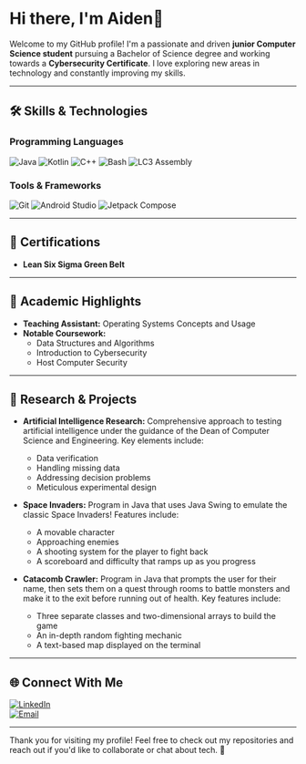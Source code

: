 # Hi there, I'm Aiden👋

Welcome to my GitHub profile! I'm a passionate and driven **junior Computer Science student** pursuing a Bachelor of Science degree and working towards a **Cybersecurity Certificate**. I love exploring new areas in technology and constantly improving my skills.

---

## 🛠 Skills & Technologies

### Programming Languages
![Java](https://img.shields.io/badge/Java-ED8B00?style=for-the-badge&logo=java&logoColor=white)
![Kotlin](https://img.shields.io/badge/Kotlin-0095D5?style=for-the-badge&logo=kotlin&logoColor=white)
![C++](https://img.shields.io/badge/C++-00599C?style=for-the-badge&logo=cplusplus&logoColor=white)
![Bash](https://img.shields.io/badge/Bash-4EAA25?style=for-the-badge&logo=gnu-bash&logoColor=white)
![LC3 Assembly](https://img.shields.io/badge/LC3_Assembly-gray?style=for-the-badge)

### Tools & Frameworks
![Git](https://img.shields.io/badge/Git-F05032?style=for-the-badge&logo=git&logoColor=white)
![Android Studio](https://img.shields.io/badge/Android%20Studio-3DDC84?style=for-the-badge&logo=android-studio&logoColor=white)
![Jetpack Compose](https://img.shields.io/badge/Jetpack%20Compose-4285F4?style=for-the-badge&logo=android&logoColor=white)

---

## 🌟 Certifications
- **Lean Six Sigma Green Belt**  

---

## 📘 Academic Highlights
- **Teaching Assistant:** Operating Systems Concepts and Usage  
- **Notable Coursework:**  
  - Data Structures and Algorithms  
  - Introduction to Cybersecurity  
  - Host Computer Security

---

## 🧠 Research & Projects
- **Artificial Intelligence Research:** Comprehensive approach to testing artificial intelligence under the guidance of the Dean of Computer Science and Engineering. Key elements include:
  - Data verification
  - Handling missing data
  - Addressing decision problems
  - Meticulous experimental design

- **Space Invaders:** Program in Java that uses Java Swing to emulate the classic Space Invaders! Features include:
  - A movable character
  - Approaching enemies
  - A shooting system for the player to fight back
  - A scoreboard and difficulty that ramps up as you progress

- **Catacomb Crawler:** Program in Java that prompts the user for their name, then sets them on a quest through rooms to battle monsters and make it to the exit before running out of health. Key features include:
  - Three separate classes and two-dimensional arrays to build the game
  - An in-depth random fighting mechanic
  - A text-based map displayed on the terminal

---

## 🌐 Connect With Me
[![LinkedIn](https://img.shields.io/badge/LinkedIn-0A66C2?style=for-the-badge&logo=linkedin&logoColor=white)](www.linkedin.com/in/aiden-cox-445627273)  
[![Email](https://img.shields.io/badge/iCloud-3693F3?style=for-the-badge&logo=icloud&logoColor=white)](mailto:aiden.cox04@icloud.com)

---

Thank you for visiting my profile! Feel free to check out my repositories and reach out if you'd like to collaborate or chat about tech. 🚀
